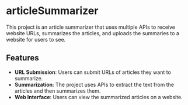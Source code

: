 # articleSummarizer

This project is an article summarizer that uses multiple APIs to receive website URLs, summarizes the articles, and uploads the summaries to a website for users to see.

## Features

- **URL Submission**: Users can submit URLs of articles they want to summarize.
- **Summarization**: The project uses APIs to extract the text from the articles and then summarizes them.
- **Web Interface**: Users can view the summarized articles on a website.
